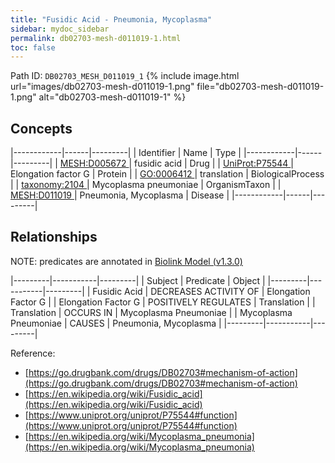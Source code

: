 ```yaml
---
title: "Fusidic Acid - Pneumonia, Mycoplasma"
sidebar: mydoc_sidebar
permalink: db02703-mesh-d011019-1.html
toc: false 
---
```



Path ID: `DB02703_MESH_D011019_1`
{% include image.html url="images/db02703-mesh-d011019-1.png" file="db02703-mesh-d011019-1.png" alt="db02703-mesh-d011019-1" %}

## Concepts

|------------|------|---------|
| Identifier | Name | Type    |
|------------|------|---------|
| <a href="https://identifiers.org/MESH:D005672">MESH:D005672 </a> | fusidic acid | Drug |
| <a href="https://identifiers.org/UniProt:P75544">UniProt:P75544 </a> | Elongation factor G | Protein |
| <a href="https://identifiers.org/GO:0006412">GO:0006412 </a> | translation | BiologicalProcess |
| <a href="https://identifiers.org/taxonomy:2104">taxonomy:2104 </a> | Mycoplasma pneumoniae | OrganismTaxon |
| <a href="https://identifiers.org/MESH:D011019">MESH:D011019 </a> | Pneumonia, Mycoplasma | Disease |
|------------|------|---------|

## Relationships


NOTE: predicates are annotated in <a href="https://github.com/biolink/biolink-model/releases/tag/v1.3.0">Biolink Model (v1.3.0)</a>

|---------|-----------|---------|
| Subject | Predicate | Object  |
|---------|-----------|---------|
| Fusidic Acid | DECREASES ACTIVITY OF | Elongation Factor G |
| Elongation Factor G | POSITIVELY REGULATES | Translation |
| Translation | OCCURS IN | Mycoplasma Pneumoniae |
| Mycoplasma Pneumoniae | CAUSES | Pneumonia, Mycoplasma |
|---------|-----------|---------|

Reference: 
  - [https://go.drugbank.com/drugs/DB02703#mechanism-of-action](https://go.drugbank.com/drugs/DB02703#mechanism-of-action)
  - [https://en.wikipedia.org/wiki/Fusidic_acid](https://en.wikipedia.org/wiki/Fusidic_acid)
  - [https://www.uniprot.org/uniprot/P75544#function](https://www.uniprot.org/uniprot/P75544#function)
  - [https://en.wikipedia.org/wiki/Mycoplasma_pneumonia](https://en.wikipedia.org/wiki/Mycoplasma_pneumonia)
